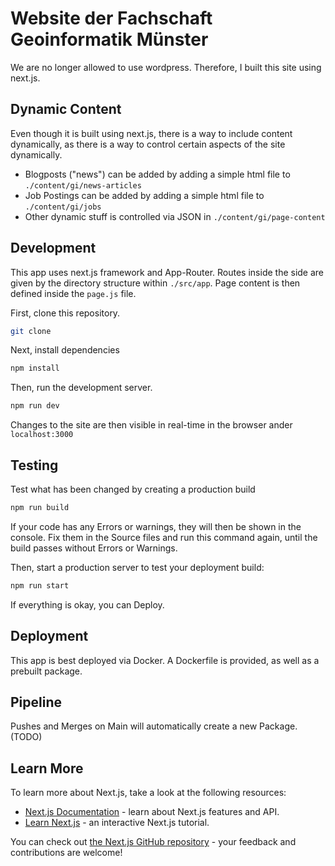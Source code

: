 # Website der Fachschaft Geoinformatik Münster

We are no longer allowed to use wordpress. Therefore, I built this site using next.js.

## Dynamic Content

Even though it is built using next.js, there is a way to include content dynamically, as there is a way to control certain aspects of the site dynamically.

- Blogposts ("news") can be added by adding a simple html file to `./content/gi/news-articles`
- Job Postings can be added by adding a simple html file to `./content/gi/jobs`
- Other dynamic stuff is controlled via JSON in `./content/gi/page-content`

## Development

This app uses next.js framework and App-Router. Routes inside the side are given by the directory structure within `./src/app`. Page content is then defined inside the `page.js` file.

First, clone this repository.

```bash
git clone 
```

Next, install dependencies

```bash
npm install
```

Then, run the development server.

```bash
npm run dev
```

Changes to the site are then visible in real-time in the browser ander `localhost:3000`

## Testing

Test what has been changed by creating a production build

```bash
npm run build
```

If your code has any Errors or warnings, they will then be shown in the console. Fix them in the Source files and run this command again, until the build passes without Errors or Warnings.

Then, start a production server to test your deployment build:

```bash
npm run start
```

If everything is okay, you can Deploy.

## Deployment

This app is best deployed via Docker. A Dockerfile is provided, as well as a prebuilt package.

## Pipeline

Pushes and Merges on Main will automatically create a new Package. (TODO)

## Learn More

To learn more about Next.js, take a look at the following resources:

- [Next.js Documentation](https://nextjs.org/docs) - learn about Next.js features and API.
- [Learn Next.js](https://nextjs.org/learn) - an interactive Next.js tutorial.

You can check out [the Next.js GitHub repository](https://github.com/vercel/next.js) - your feedback and contributions are welcome!
